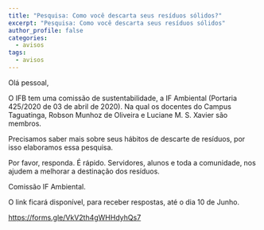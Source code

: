 ```yaml
---
title: "Pesquisa: Como você descarta seus resíduos sólidos?"
excerpt: "Pesquisa: Como você descarta seus resíduos sólidos"
author_profile: false
categories:
  - avisos
tags:
  - avisos
---
```


Olá pessoal,

O IFB tem uma comissão de sustentabilidade, a IF Ambiental (Portaria 425/2020 de 03 de abril de 2020). Na qual os docentes do Campus Taguatinga, Robson Munhoz de Oliveira e Luciane M. S. Xavier são membros.

Precisamos saber mais sobre seus hábitos de descarte de resíduos,  por isso elaboramos essa pesquisa.

Por favor, responda. É rápido. Servidores, alunos e toda a comunidade, nos ajudem a melhorar a destinação dos resíduos.

Comissão IF Ambiental.

O link ficará disponível, para receber respostas, até o dia 10 de Junho.

<https://forms.gle/VkV2th4gWHHdyhQs7> 